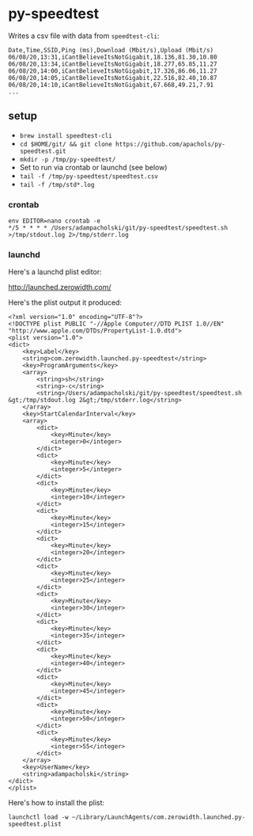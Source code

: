 # py-speedtest

Writes a csv file with data from `speedtest-cli`:
```
Date,Time,SSID,Ping (ms),Download (Mbit/s),Upload (Mbit/s)
06/08/20,13:31,iCantBelieveItsNotGigabit,18.136,81.30,10.80
06/08/20,13:34,iCantBelieveItsNotGigabit,18.277,65.85,11.27
06/08/20,14:00,iCantBelieveItsNotGigabit,17.326,86.06,11.27
06/08/20,14:05,iCantBelieveItsNotGigabit,22.516,82.40,10.87
06/08/20,14:10,iCantBelieveItsNotGigabit,67.668,49.21,7.91
...
```

## setup
- `brew install speedtest-cli`
- `cd $HOME/git/ && git clone https://github.com/apachols/py-speedtest.git`
- `mkdir -p /tmp/py-speedtest/`
- Set to run via crontab or launchd (see below)
- `tail -f /tmp/py-speedtest/speedtest.csv`
- `tail -f /tmp/std*.log`

### crontab

```
env EDITOR=nano crontab -e
*/5 * * * * /Users/adampacholski/git/py-speedtest/speedtest.sh >/tmp/stdout.log 2>/tmp/stderr.log
```

### launchd

Here's a launchd plist editor:

http://launched.zerowidth.com/

Here's the plist output it produced:

```
<?xml version="1.0" encoding="UTF-8"?>
<!DOCTYPE plist PUBLIC "-//Apple Computer//DTD PLIST 1.0//EN" "http://www.apple.com/DTDs/PropertyList-1.0.dtd">
<plist version="1.0">
<dict>
	<key>Label</key>
	<string>com.zerowidth.launched.py-speedtest</string>
	<key>ProgramArguments</key>
	<array>
		<string>sh</string>
		<string>-c</string>
		<string>/Users/adampacholski/git/py-speedtest/speedtest.sh &gt;/tmp/stdout.log 2&gt;/tmp/stderr.log</string>
	</array>
	<key>StartCalendarInterval</key>
	<array>
		<dict>
			<key>Minute</key>
			<integer>0</integer>
		</dict>
		<dict>
			<key>Minute</key>
			<integer>5</integer>
		</dict>
		<dict>
			<key>Minute</key>
			<integer>10</integer>
		</dict>
		<dict>
			<key>Minute</key>
			<integer>15</integer>
		</dict>
		<dict>
			<key>Minute</key>
			<integer>20</integer>
		</dict>
		<dict>
			<key>Minute</key>
			<integer>25</integer>
		</dict>
		<dict>
			<key>Minute</key>
			<integer>30</integer>
		</dict>
		<dict>
			<key>Minute</key>
			<integer>35</integer>
		</dict>
		<dict>
			<key>Minute</key>
			<integer>40</integer>
		</dict>
		<dict>
			<key>Minute</key>
			<integer>45</integer>
		</dict>
		<dict>
			<key>Minute</key>
			<integer>50</integer>
		</dict>
		<dict>
			<key>Minute</key>
			<integer>55</integer>
		</dict>
	</array>
	<key>UserName</key>
	<string>adampacholski</string>
</dict>
</plist>
```

Here's how to install the plist:

```
launchctl load -w ~/Library/LaunchAgents/com.zerowidth.launched.py-speedtest.plist
```
